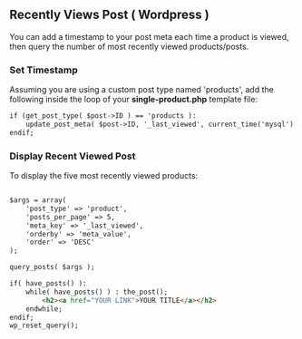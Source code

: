 
## Recently Views Post ( Wordpress )

You can add a timestamp to your post meta each time a product is viewed, then query the number of most recently viewed products/posts.

### Set Timestamp

Assuming you are using a custom post type named 'products', add the following inside the loop of your **single-product.php** template file:

```html
if (get_post_type( $post->ID ) == 'products ): 
    update_post_meta( $post->ID, '_last_viewed', current_time('mysql') );
endif;
```

### Display Recent Viewed Post
To display the five most recently viewed products:

```html

$args = array(
    'post_type' => 'product',
    'posts_per_page' => 5,
    'meta_key' => '_last_viewed',
    'orderby' => 'meta_value',
    'order' => 'DESC'
);

query_posts( $args ); 

if( have_posts() ):
    while( have_posts() ) : the_post();
        <h2><a href="YOUR LINK">YOUR TITLE</a></h2>
    endwhile; 
endif;
wp_reset_query();
```
